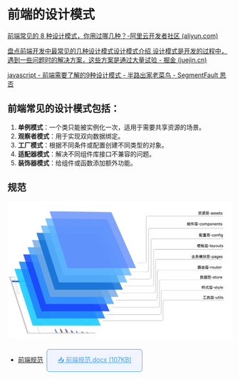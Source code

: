 # 前端的设计模式

[前端常见的 8 种设计模式，你用过哪几种？-阿里云开发者社区 (aliyun.com)](https://developer.aliyun.com/article/1336464)

[盘点前端开发中最常见的几种设计模式设计模式介绍 设计模式是开发的过程中，遇到一些问题时的解决方案，这些方案是通过大量试验 - 掘金 (juejin.cn)](https://juejin.cn/post/6994464022628139045)

[javascript - 前端需要了解的9种设计模式 - 半路出家老菜鸟 - SegmentFault 思否](https://segmentfault.com/a/1190000022396503)

## 前端常见的设计模式包括：

1. **单例模式**：一个类只能被实例化一次，适用于需要共享资源的场景。
2. **观察者模式**：用于实现双向数据绑定。
3. **工厂模式**：根据不同条件或配置创建不同类型的对象。
4. **适配器模式**：解决不同组件库接口不兼容的问题。
5. **装饰器模式**：给组件或函数添加额外功能。

## 规范

![](structure.png)

- [前端规范](./前端规范.docx)<a href="./前端规范.docx" download class="download-btn">
    📥 前端规范.docx (107KB)
  </a>

<style>
.download-btn {
  display: inline-block;
  padding: 12px 24px;
  margin: 8px;
  background: #f0f4ff;
  border: 1px solid #409eff;
  border-radius: 6px;
  color: #409eff;
  transition: all 0.3s;
}
.download-btn:hover {
  background: #409eff;
  color: white;
  transform: translateY(-2px);
  box-shadow: 0 2px 8px rgba(64,158,255,0.3);
}
</style>
